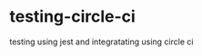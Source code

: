 # testing-circle-ci
testing using jest and  integratating using circle ci

<!-- [![HKiwooma](https://circleci.com/gh/HKiwooma/testing-circle-ci.svg?style=svg)](https://circleci.com/gh/HKiwooma/testing-circle-ci)
[![Coverage Status](https://coveralls.io/repos/github/HKiwooma/testing-circle-ci/badge.svg?branch=master)](https://coveralls.io/github/HKiwooma/testing-circle-ci?branch=master)
[![Coverage Status](https://coveralls.io/repos/github/HKiwooma/testing-circle-ci/badge.svg?branch=master)](https://coveralls.io/github/HKiwooma/testing-circle-ci?branch=master) -->
